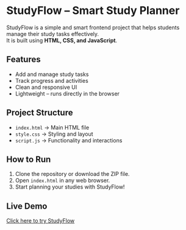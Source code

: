 # StudyFlow – Smart Study Planner

StudyFlow is a simple and smart frontend project that helps students manage their study tasks effectively.  
It is built using **HTML, CSS, and JavaScript**.

## Features
- Add and manage study tasks
- Track progress and activities
- Clean and responsive UI
- Lightweight – runs directly in the browser

## Project Structure
- `index.html` → Main HTML file  
- `style.css` → Styling and layout  
- `script.js` → Functionality and interactions  

##  How to Run
1. Clone the repository or download the ZIP file.  
2. Open `index.html` in any web browser.  
3. Start planning your studies with StudyFlow!
## Live Demo
[Click here to try StudyFlow](https://rishikabillore.github.io/StudyFlow/)  

